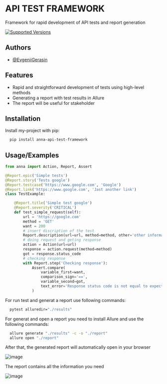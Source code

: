
# API TEST FRAMEWORK

Framework for rapid development of API tests and report generation

[![Supported Versions](https://img.shields.io/pypi/pyversions/anna-api-test-framework.svg)](https://pypi.org/project/anna-api-test-framework)


## Authors

- [@EvgeniiGerasin](https://github.com/EvgeniiGerasin)


## Features

- Rapid and straightforward development of tests using high-level methods
- Generating a report with test results in Allure
- The report will be useful for stakeholder


## Installation

Install my-project with pip:

```bash
  pip install anna-api-test-framework
```


    
## Usage/Examples

```python
from anna import Action, Report, Assert

@Report.epic('Simple tests')
@Report.story('Tests google')
@Report.testcase('https://www.google.com', 'Google')
@Report.link('https://www.google.com', 'Jast another link')
class TestExample:

    @Report.title('Simple test google')
    @Report.severity('CRITICAL')
    def test_simple_request(self):
        url = 'https://google.com'
        method = 'GET'
        want = 200 
        # insert discription of the test
        Report.description(url=url, method=method, other='other information')
        # doing request and geting response
        action = Action(url=url)
        response = action.request(method=method)
        got = response.status_code
        # checking response
        with Report.step('Checking response'):
            Assert.compare(
                variable_first=want,
                comparison_sign='==',
                variable_second=got,
                text_error='Response status code is not equal to expected'
            )

```

For run test and generat a report use following commands:

```bash
  pytest alluredir="./results"
```

For generat and open a report you need to install Allure and use the following commands:
```bash
  allure generate "./results" -c -o "./report"
  allure open "./report"
```
After that, the generated report will automatically open in your browser

![image](https://user-images.githubusercontent.com/50915575/161826281-19556784-f25d-45e0-88c9-14d819516cb6.png)

The report contains all the information you need

![image](https://user-images.githubusercontent.com/50915575/161826715-2c95e233-4741-4e1c-9cfe-d530cffa5f4a.png)



